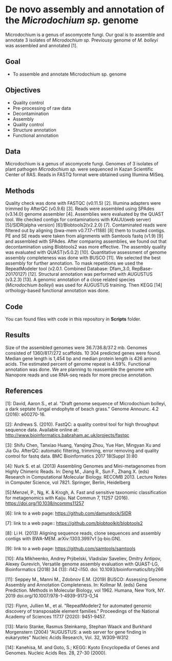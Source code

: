 # De novo assembly and annotation of the *Microdochium sp.* genome
Microdochium is a genus of ascomycete fungi. Our goal is to assemble and annotate 3 isolates of *Microdochium sp.* 
Previousy genome of *M. bolleyi* was assembled and annotated [1].

## Goal
- To assemble and annotate Microdochium sp. genome

## Objectives
- Quality control
- Pre-processing of raw data
- Decontamination
- Assembly
- Quality control
- Structure annotation
- Functional annotation

## Data
Microdochium is a genus of ascomycete fungi. Genomes of 3 isolates of plant pathogen *Microdochium sp.* were sequenced in Kazan Scientific Center of RAS. Reads in FASTQ format were obtained using Illumina MiSeq.

## Methods
Quality check was done with FASTQC (v0.11.5) [2]. Illumina adapters were trimmed by AfterQC (v0.9.6) [3]. Reads were assembled using SPAdes (v3.14.0) genome assembler [4]. Assemblies were evaluated by the QUAST tool. We checked contigs for contaminations with KAIJU(web server) [5]/SIDR(alpha version) [6]/Blobtools2(v2.2.0) [7]. Contaminated reads were filtered out by aligning (bwa-mem v0.7.17-r1188) [8] them to trusted contigs. PE and SE reads were taken from alignments with Samtools fastq (v1.9) [9] and assembled with SPAdes. After comparing assemblies, we found out that decontamination using Blobtools2 was more effective. The assembly quality was evaluated with QUAST(v5.0.2) [10]. Quantitative assessment of genome assembly completeness was done with BUSCO [11]. We selected the best assembly for further annotation. To mask repetitions we used the RepeatModeler tool (v2.0.1. Combined Database: Dfam_3.0, RepBase-20170127) [12]. Structural annotation was performed with AUGUSTUS (v3.2.3) [13]. A genomic annotation of a close related species (*Microdochium bolleyi*) was used for AUGUSTUS training. Then KEGG [14] orthology-based functional annotation was done.

## Code
You can found files with code in this repository in **Scripts** folder.
## Results
Size of the assembled genomes were 36.7/36.8/37.2 mb. Genomes consisted of  1360/817/272 scaffolds. 10 304 predicted genes were found. Median gene length is 1,454 bp and median protein length is 426 amino acids. The estimated percent of genome repeat is 4.59%. Functional annotation was done.
We are planning to reassemble the genome with Nanopore reads and use RNA-seq reads for more precise annotation.

## References
[1]: David, Aaron S., et al. "Draft genome sequence of Microdochium bolleyi, a dark septate fungal endophyte of beach grass." Genome Announc. 4.2 (2016): e00270-16.

[2]: Andrews S. (2010). FastQC: a quality control tool for high throughput sequence data. Available online at: http://www.bioinformatics.babraham.ac.uk/projects/fastqc

[3]: Shifu Chen, Tanxiao Huang, Yanqing Zhou, Yue Han, Mingyan Xu and Jia Gu. AfterQC: automatic filtering, trimming, error removing and quality control for fastq data. BMC Bioinformatics 2017 18(Suppl 3):80

[4]: Nurk S. et al. (2013) Assembling Genomes and Mini-metagenomes from Highly Chimeric Reads. In: Deng M., Jiang R., Sun F., Zhang X. (eds) Research in Computational Molecular Biology. RECOMB 2013. Lecture Notes in Computer Science, vol 7821. Springer, Berlin, Heidelberg

[5]:Menzel, P., Ng, K. & Krogh, A. Fast and sensitive taxonomic classification for metagenomics with Kaiju. Nat Commun 7, 11257 (2016). https://doi.org/10.1038/ncomms11257

[6]: link to a web page: https://github.com/damurdock/SIDR

[7]: link to a web page:: https://github.com/blobtoolkit/blobtools2 

[8]: Li H. (2013) Aligning sequence reads, clone sequences and assembly contigs with BWA-MEM. arXiv:1303.3997v1 [q-bio.GN].

[9]: link to a web page: https://github.com/samtools/samtools

[10]: Alla Mikheenko, Andrey Prjibelski, Vladislav Saveliev, Dmitry Antipov, Alexey Gurevich,
Versatile genome assembly evaluation with QUAST-LG,
Bioinformatics (2018) 34 (13): i142-i150. doi: 10.1093/bioinformatics/bty266

[11]: Seppey M., Manni M., Zdobnov E.M. (2019) BUSCO: Assessing Genome Assembly and Annotation Completeness. In: Kollmar M. (eds) Gene Prediction. Methods in Molecular Biology, vol 1962. Humana, New York, NY. 2019 doi.org/10.1007/978-1-4939-9173-0_14

[12]: Flynn, Jullien M., et al. "RepeatModeler2 for automated genomic discovery of transposable element families." Proceedings of the National Academy of Sciences 117.17 (2020): 9451-9457.

[13]: Mario Stanke, Rasmus Steinkamp, Stephan Waack and Burkhard Morgenstern (2004)
"AUGUSTUS: a web server for gene finding in eukaryotes"
Nucleic Acids Research, Vol. 32, W309-W312 

[14]: Kanehisa, M. and Goto, S.; KEGG: Kyoto Encyclopedia of Genes and Genomes. Nucleic Acids Res. 28, 27-30 (2000). 

